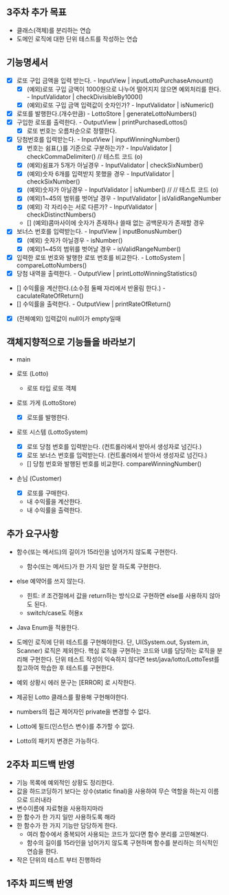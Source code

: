 ## 3주차 추가 목표
- 클래스(객체)를 분리하는 연습
- 도메인 로직에 대한 단위 테스트를 작성하는 연습

## 기능명세서

- [x] 로또 구입 금액을 입력 받는다. - InputView | inputLottoPurchaseAmount()
  - [x] (예외)로또 구입 금액이 1000원으로 나누어 떨어지지 않으면 예외처리를 한다. - InputValidator | checkDivisibleBy1000()
  - [x] (예외)로또 구입 금액 입력값이 숫자인가? - InputValidator | isNumeric()
- [x] 로또를 발행한다.(개수만큼) - LottoStore | generateLottoNumbers()
- [x] 구입한 로또를 출력한다. - OutputView | printPurchasedLottos()
  - [x] 로또 번호는 오름차순으로 정렬한다.
- [x] 당첨번호를 입력받는다. - InputView | inputWinningNumber()
  - [x] 번호는 쉼표(,)를 기준으로 구분하는가? - InpuValidator | checkCommaDelimiter() // 테스트 코드 (o)
  - [x] (예외)쉼표가 5개가 아닐경우 - InputValidator | checkSixNumber()
  - [x] (예외)숫자 6개를 입력받지 못했을 경우 - InputValidator | checkSixNumber()
  - [x] (예외)숫자가 아닐경우 - InputValidator | isNumber() // // 테스트 코드 (o)
  - [x] (예외)1~45의 범위를 벗어날 경우 - InputValidator | isValidRangeNumber
  - [x] (예외) 각 자리수는 서로 다른가? - InputValidator | checkDistinctNumbers()
  - [] (예외)콤마사이에 숫자가 존재하나 쓸때 없는 공백문자가 존재할 경우
- [x] 보너스 번호를 입력받는다. - InputView | inputBonusNumber()
  - [x] (예외) 숫자가 아닐경우 - isNumber()
  - [x] (예외)1~45의 범위를 벗어날 경우 - isValidRangeNumber()
- [x] 입력한 로또 번호와 발행한 로또 번호를 비교한다. - LottoSystem | compareLottoNumbers()
- [x] 당첨 내역을 출력한다. - OutputView | printLottoWinningStatistics()
- [] 수익률을 계산한다.(소수점 둘째 자리에서 반올림 한다.) - caculateRateOfReturn()
- [] 수익률을 출력한다. - OutputView | printRateOfReturn()

- [x] (전체예외) 입력값이 null이가 empty일때

## 객체지향적으로 기능들을 바라보기

- main


- 로또 (Lotto)
  - 로또 타입 로또 객체

- 로또 가게 (LottoStore)
  - [x] 로또를 발행한다.

- 로또 시스템 (LottoSystem)
  - [x] 로또 당첨 번호를 입력받는다. (컨트롤러에서 받아서 생성자로 넘긴다.)
  - [x] 로또 보너스 번호를 입력받는다. (컨트롤러에서 받아서 생성자로 넘긴다.)
  - [] 당첨 번호와 발행된 번호를 비교한다. compareWinningNumber()

- 손님 (Customer)
  - [x] 로또를 구매한다.
  - 내 수익률을 계산한다.
  - 내 수익률을 출력한다.

  

## 추가 요구사항
- 함수(또는 메서드)의 길이가 15라인을 넘어가지 않도록 구현한다.
  - 함수(또는 메서드)가 한 가지 일만 잘 하도록 구현한다.
- else 예약어를 쓰지 않는다.
  - 힌트: if 조건절에서 값을 return하는 방식으로 구현하면 else를 사용하지 않아도 된다.
  - switch/case도 허용x
- Java Enum을 적용한다.
- 도메인 로직에 단위 테스트를 구현해야한다. 단, UI(System.out, System.in, Scanner) 로직은 제외한다.
  핵심 로직을 구현하는 코드와 UI를 담당하는 로직을 분리해 구현한다.
  단위 테스트 작성이 익숙하지 않다면 test/java/lotto/LottoTest를 참고하여 학습한 후 테스트를 구현한다.

- 예외 상황시 에러 문구는 [ERROR] 로 시작한다.
- 제공된 Lotto 클래스를 활용해 구현해야한다.
- numbers의 접근 제어자인 private을 변경할 수 없다.
- Lotto에 필드(인스턴스 변수)를 추가할 수 없다.
- Lotto의 패키지 변경은 가능하다.

## 2주차 피드백 반영
- 기능 목록에 예외적인 상황도 정리한다.
- 값을 하드코딩하기 보다는 상수(static final)을 사용하여 무슨 역할을 하는지 이름으로 드러내라
- 변수이름에 자료형을 사용하지마라
- 한 함수가 한 가지 일만 사용하도록 해라
- 한 함수가 한 가지 기능만 담당하게 한다.
  - 여러 함수에서 중복되어 사용되는 코드가 있다면 함수 분리를 고민해본다.
  - 함수의 길이를 15라인을 넘어가지 않도록 구현하며 함수를 분리하는 의식적인 연습을 한다.
- 작은 단위의 테스트 부터 진행하라

## 1주차 피드백 반영
